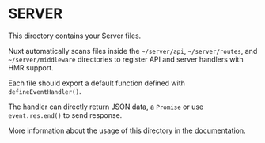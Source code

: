 # SERVER

This directory contains your Server files.

Nuxt automatically scans files inside the `~/server/api`, `~/server/routes`, and `~/server/middleware` directories to register API and server handlers with HMR support.

Each file should export a default function defined with `defineEventHandler()`.

The handler can directly return JSON data, a `Promise` or use `event.res.end()` to send response.

More information about the usage of this directory in [the documentation](https://v3.nuxtjs.org/guide/directory-structure/server).
